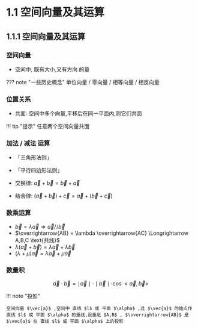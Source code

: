 # 1.1 空间向量及其运算

## 1.1.1 空间向量及其运算

### 空间向量

- 空间中, 既有大小,又有方向 的量

??? note "一些历史概念"
    单位向量 / 零向量 / 相等向量 / 相反向量

### 位置关系

- 共面: 空间中多个向量,平移后在同一平面内,则它们共面

!!! tip "提示"
    任意两个空间向量共面

### 加法 / 减法 运算

- 「三角形法则」
- 「平行四边形法则」

- 交换律: $\vec{a}+\vec{b}=\vec{b}+\vec{a}$
- 结合律: $(\vec{a}+\vec{b})+\vec{c}=\vec{a}+(\vec{b}+\vec{c})$

### 数乘运算

- $\vec{b}=\lambda \vec{a} \Longrightarrow \vec{a} /\!/ \vec{b}$
- $\overrightarrow{AB} = \lambda \overrightarrow{AC} \Longrightarrow A,B,C \text{共线}$
- $\lambda (\vec{a}+\vec{b})=\lambda\vec{a}+\lambda\vec{b}$
- $(\lambda+\mu)\vec{a}=\lambda\vec{a}+\mu\vec{a}$

### 数量积

$$
\vec{a}\cdot \vec{b}=\mid\vec{a}\mid \cdot \mid\vec{b}\mid\cdot\cos<\vec{a},\vec{b}>
$$

!!! note "投影"

    空间向量 $\vec{a}$ ,空间中 直线 $l$ 或 平面 $\alpha$ ,过 $\vec{a}$ 的始点作 直线 $l$ 或 平面 $\alpha$ 的垂线,设垂足 $A,B$ , $\overrightarrow{AB}$ 是 $\vec{a}$ 在 直线 $l$ 或 平面 $\alpha$ 上的投影

